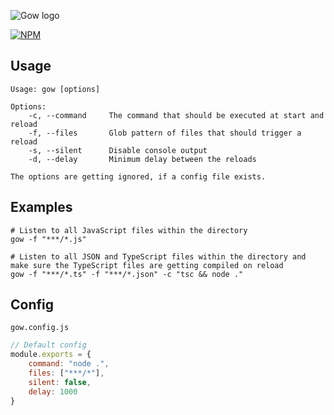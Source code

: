 ![Gow logo](https://imgur.com/download/U4PSew2/)

[![NPM](https://nodei.co/npm/gow.png?downloads=true&downloadRank=true)](https://nodei.co/npm/gow/)
## Usage

````
Usage: gow [options]

Options:
    -c, --command     The command that should be executed at start and reload
    -f, --files       Glob pattern of files that should trigger a reload
    -s, --silent      Disable console output
    -d, --delay       Minimum delay between the reloads

The options are getting ignored, if a config file exists.
````

## Examples
````shell script
# Listen to all JavaScript files within the directory
gow -f "***/*.js"

# Listen to all JSON and TypeScript files within the directory and make sure the TypeScript files are getting compiled on reload
gow -f "***/*.ts" -f "***/*.json" -c "tsc && node ."
````

## Config
`gow.config.js`
````javascript
// Default config
module.exports = {
    command: "node .",  
    files: ["***/*"],
    silent: false,
    delay: 1000
}
````